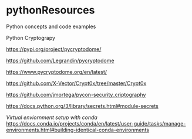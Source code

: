 # pythonResources
Python concepts and code examples


Python Cryptograpy

https://pypi.org/project/pycryptodome/

https://github.com/Legrandin/pycryptodome

https://www.pycryptodome.org/en/latest/

https://github.com/X-Vector/Crypt0x/tree/master/Crypt0x

https://github.com/jmortega/pycon-security_criptography

https://docs.python.org/3/library/secrets.html#module-secrets



*Virtual enviornment setup with conda*
https://docs.conda.io/projects/conda/en/latest/user-guide/tasks/manage-environments.html#building-identical-conda-environments


